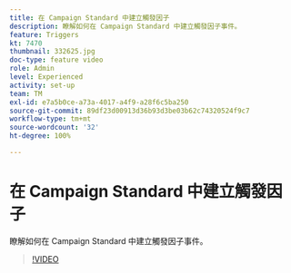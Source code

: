 ```yaml
---
title: 在 Campaign Standard 中建立觸發因子
description: 瞭解如何在 Campaign Standard 中建立觸發因子事件。
feature: Triggers
kt: 7470
thumbnail: 332625.jpg
doc-type: feature video
role: Admin
level: Experienced
activity: set-up
team: TM
exl-id: e7a5b0ce-a73a-4017-a4f9-a28f6c5ba250
source-git-commit: 89df23d00913d36b93d3be03b62c74320524f9c7
workflow-type: tm+mt
source-wordcount: '32'
ht-degree: 100%

---
```


# 在 Campaign Standard 中建立觸發因子

瞭解如何在 Campaign Standard 中建立觸發因子事件。

>[!VIDEO](https://video.tv.adobe.com/v/332625?quality=12&learn=on)
